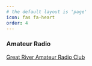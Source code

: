 ```yaml
---
# the default layout is 'page'
icon: fas fa-heart
order: 4
---
```


### Amateur Radio
[Great River Amateur Radio Club](http://w0dbq.org/)